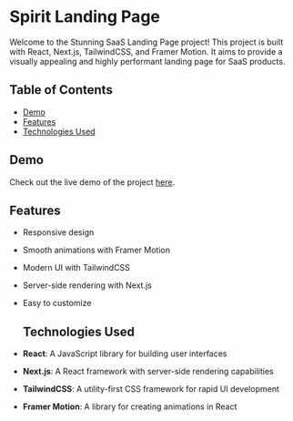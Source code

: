 # Spirit Landing Page

Welcome to the Stunning SaaS Landing Page project! This project is built with React, Next.js, TailwindCSS, and Framer Motion. It aims to provide a visually appealing and highly performant landing page for SaaS products.

## Table of Contents

- [Demo](#demo)
- [Features](#features)
- [Technologies Used](#technologies-used)

## Demo
Check out the live demo of the project [here](https://spiritsaas.vercel.app).

## Features
- Responsive design
- Smooth animations with Framer Motion
- Modern UI with TailwindCSS
- Server-side rendering with Next.js
- Easy to customize

  ## Technologies Used
- **React**: A JavaScript library for building user interfaces
- **Next.js**: A React framework with server-side rendering capabilities
- **TailwindCSS**: A utility-first CSS framework for rapid UI development
- **Framer Motion**: A library for creating animations in React


